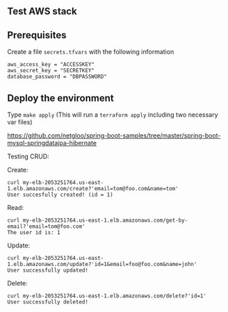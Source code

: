 ## Test AWS stack


## Prerequisites

Create a file `secrets.tfvars` with the following information

```
aws_access_key = "ACCESSKEY"
aws_secret_key = "SECRETKEY"
database_password = "DBPASSWORD"
```

## Deploy the environment

Type `make apply` (This will run a `terraform apply` including two necessary var files)

https://github.com/netgloo/spring-boot-samples/tree/master/spring-boot-mysql-springdatajpa-hibernate

Testing CRUD:

Create:
```
curl my-elb-2053251764.us-east-1.elb.amazonaws.com/create?'email=tom@foo.com&name=tom'
User succesfully created! (id = 1)
```

Read: 
```
curl my-elb-2053251764.us-east-1.elb.amazonaws.com/get-by-email?'email=tom@foo.com'
The user id is: 1
```

Update:
```
curl my-elb-2053251764.us-east-1.elb.amazonaws.com/update?'id=1&email=foo@foo.com&name=john'
User successfully updated!
```

Delete:
```
curl my-elb-2053251764.us-east-1.elb.amazonaws.com/delete?'id=1'
User successfully deleted!
```


